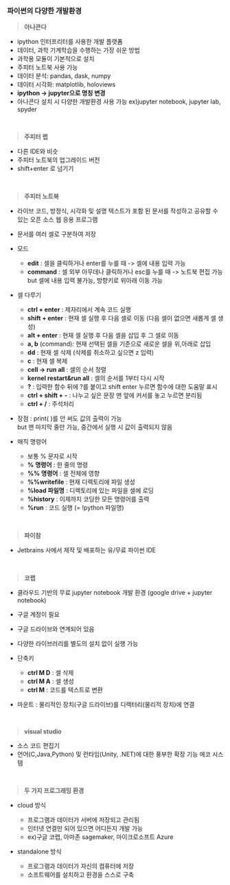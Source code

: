 ### 파이썬의 다양한 개발환경 

> **아나콘다**
- ipython 인터프리터를 사용한 개발 플랫폼
- 데이터, 과학 기계학습을 수행하는 가장 쉬운 방법
- 과학용 모듈이 기본적으로 설치 
- 주피터 노트북 사용 가능
- 데이터 분석: pandas, dask, numpy
- 데이터 시각화: matplotlib, holoviews
- **ipython -> jupyter으로 명칭 변경**
- 아나콘다 설치 시 다양한 개발환경 사용 가능  ex)jupyter notebook, jupyter lab, spyder
<br>

> **주피터 랩**
- 다른 IDE와 비슷
- 주피터 노트북의 업그레이드 버전
- shift+enter 로 넘기기 
<br>

>**주피터 노트북**
- 라이브 코드, 방정식, 시각화 및 설명 텍스트가 포함 된 문서를 작성하고 공유할 수 있는 오픈 소스 웹 응용 프로그램
- 문서를 여러 셀로 구분하여 저장<br>
- 모드
  + **edit** : 셀을 클릭하거나 enter를 누를 때 -> 셀에 내용 입력 가능
  + **command** : 셀 외부 아무데나 클릭하거나 esc를 누를 때 -> 노트북 편집 가능 but 셀에 내용 입력 불가능, 방향키로 위아래 이동 가능 <br>

- 셀 다루기
  + **ctrl + enter** : 제자리에서 계속 코드 실행 
  + **shift + enter** : 현재 셀 실행 후 다음 셀로 이동 (다음 셀이 없으면 새롭게 셀 생성)
  + **alt + enter** : 현재 셀 실행 후 다음 셀을 삽입 후 그 셀로 이동 
  + **a, b** (command): 현재 선택된 셀을 기준으로 새로운 셀을 위,아래로 삽입
  + **dd** : 현재 셀 삭제 (삭제를 취소하고 싶으면 z 입력)  
  + **c** : 현재 셀 복제
  + **cell -> run all** : 셀의 순서 정렬 
  + **kernel restart&run all** : 셀의 순서를 1부터 다시 시작 
  + **?** : 입력한 함수 뒤에 ?를 붙이고 shift enter 누르면 함수에 대한 도움말 표시
  + **ctrl + shift + -** : 나누고 싶은 문장 맨 앞에 커서를 놓고 누르면 분리됨
  + **ctrl + /** : 주석처리 

- 장점 : print( )를 안 써도 값의 출력이 가능<br>
  but 맨 마지막 줄만 가능, 중간에서 실행 시 값이 출력되지 않음

- 매직 명령어
  + 보통 % 문자로 시작
  + **% 명령어** : 한 줄의 명령
  + **%% 명령어** : 셀 전체에 영향
  + **%%writefile** : 현재 디렉토리에 파일 생성
  + **%load 파일명** : 디렉토리에 있는 파일을 셀에 로딩 
  + **%history** : 이제까지 코딩한 모든 명령어를 출력
  + **%run** : 코드 실행 (= !python 파일명)
<br>

> **파이참**
- Jetbrains 사에서 제작 및 배포하는 유/무료 파이썬 IDE
<br>

> **코랩**
- 클라우드 기반의 무료 jupyter notebook 개발 환경 (google drive + jupyter notebook)
- 구글 계정이 필요
- 구글 드라이브와 연계되어 있음
- 다양한 라이브러리를 별도의 설치 없이 실행 가능 
- 단축키
  + **ctrl M D** : 셀 삭제
  + **ctrl M A** : 셀 생성 
  + **ctrl M** : 코드를 텍스트로 변환

- 마운트 : 물리적인 장치(구글 드라이브)를 디렉터리(물리적 장치)에 연결
<br>

> **visual studio** 
- 소스 코드 편집기 
- 언어(C,Java,Python) 및 런타임(Unity, .NET)에 대한 풍부한 확장 기능 에코 시스템
<br>

> **두 가지 프로그래밍 환경** 
- cloud 방식

  + 프로그램과 데이터가 서버에 저장되고 관리됨 
  + 인터넷 연결만 되어 있으면 어디든지 개발 가능
  + ex)구글 코랩, 아마존 sagemaker, 마이크로소프트 Azure


- standalone 방식

  + 프로그램과 데이터가 자신의 컴퓨터에 저장
  + 소프트웨어를 설치하고 환경을 스스로 구축
